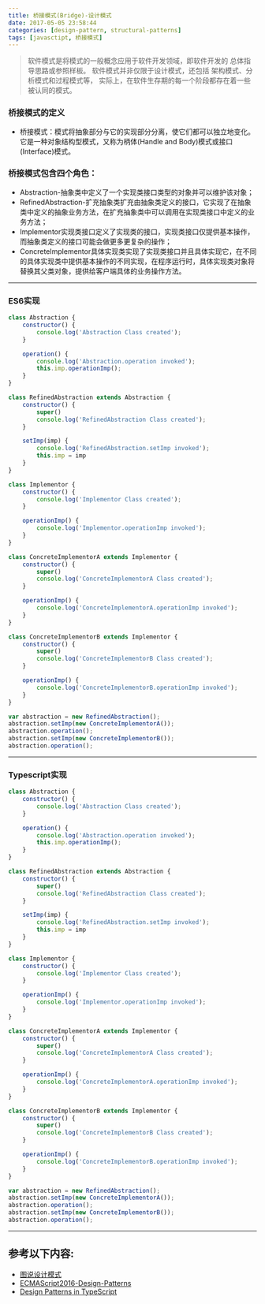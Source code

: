 ```yaml
---
title: 桥接模式(Bridge)-设计模式
date: 2017-05-05 23:58:44
categories: [design-pattern, structural-patterns]
tags: [javasctipt, 桥接模式]
---
```

> 软件模式是将模式的一般概念应用于软件开发领域，即软件开发的 总体指导思路或参照样板。
> 软件模式并非仅限于设计模式，还包括 架构模式、分析模式和过程模式等，
> 实际上，在软件生存期的每一个阶段都存在着一些被认同的模式。

### 桥接模式的定义
- 桥接模式：模式将抽象部分与它的实现部分分离，使它们都可以独立地变化。它是一种对象结构型模式，又称为柄体(Handle and Body)模式或接口(Interface)模式。

### 桥接模式包含四个角色：
- Abstraction-抽象类中定义了一个实现类接口类型的对象并可以维护该对象；
- RefinedAbstraction-扩充抽象类扩充由抽象类定义的接口，它实现了在抽象类中定义的抽象业务方法，在扩充抽象类中可以调用在实现类接口中定义的业务方法；
- Implementor实现类接口定义了实现类的接口，实现类接口仅提供基本操作，而抽象类定义的接口可能会做更多更复杂的操作；
- ConcreteImplementor具体实现类实现了实现类接口并且具体实现它，在不同的具体实现类中提供基本操作的不同实现，在程序运行时，具体实现类对象将替换其父类对象，提供给客户端具体的业务操作方法。
---

### ES6实现
``` js
class Abstraction {
    constructor() {
        console.log('Abstraction Class created');
    }

    operation() {
        console.log('Abstraction.operation invoked');
        this.imp.operationImp();
    }
}

class RefinedAbstraction extends Abstraction {
    constructor() {
        super()
        console.log('RefinedAbstraction Class created');
    }

    setImp(imp) {
        console.log('RefinedAbstraction.setImp invoked');
        this.imp = imp
    }
}

class Implementor {
    constructor() {
        console.log('Implementor Class created');
    }

    operationImp() {
        console.log('Implementor.operationImp invoked');
    }
}

class ConcreteImplementorA extends Implementor {
    constructor() {
        super()
        console.log('ConcreteImplementorA Class created');
    }

    operationImp() {
        console.log('ConcreteImplementorA.operationImp invoked');
    }
}

class ConcreteImplementorB extends Implementor {
    constructor() {
        super()
        console.log('ConcreteImplementorB Class created');
    }

    operationImp() {
        console.log('ConcreteImplementorB.operationImp invoked');
    }
}

var abstraction = new RefinedAbstraction();
abstraction.setImp(new ConcreteImplementorA());
abstraction.operation();
abstraction.setImp(new ConcreteImplementorB());
abstraction.operation();
```
---

### Typescript实现
``` js
class Abstraction {
    constructor() {
        console.log('Abstraction Class created');
    }

    operation() {
        console.log('Abstraction.operation invoked');
        this.imp.operationImp();
    }
}

class RefinedAbstraction extends Abstraction {
    constructor() {
        super()
        console.log('RefinedAbstraction Class created');
    }

    setImp(imp) {
        console.log('RefinedAbstraction.setImp invoked');
        this.imp = imp
    }
}

class Implementor {
    constructor() {
        console.log('Implementor Class created');
    }

    operationImp() {
        console.log('Implementor.operationImp invoked');
    }
}

class ConcreteImplementorA extends Implementor {
    constructor() {
        super()
        console.log('ConcreteImplementorA Class created');
    }

    operationImp() {
        console.log('ConcreteImplementorA.operationImp invoked');
    }
}

class ConcreteImplementorB extends Implementor {
    constructor() {
        super()
        console.log('ConcreteImplementorB Class created');
    }

    operationImp() {
        console.log('ConcreteImplementorB.operationImp invoked');
    }
}

var abstraction = new RefinedAbstraction();
abstraction.setImp(new ConcreteImplementorA());
abstraction.operation();
abstraction.setImp(new ConcreteImplementorB());
abstraction.operation();
```
---

## 参考以下内容:
 - [图说设计模式](https://design-patterns.readthedocs.io/zh_CN/latest/)
 - [ECMAScript2016-Design-Patterns](https://github.com/ryouaki/ECMAScript2016-Design-Patterns)
 - [Design Patterns in TypeScript](https://github.com/torokmark/design_patterns_in_typescript)
